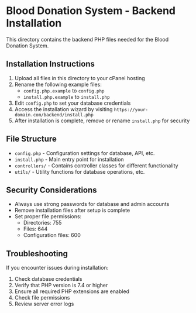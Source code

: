 
# Blood Donation System - Backend Installation

This directory contains the backend PHP files needed for the Blood Donation System.

## Installation Instructions

1. Upload all files in this directory to your cPanel hosting
2. Rename the following example files:
   - `config.php.example` to `config.php`
   - `install.php.example` to `install.php`
3. Edit `config.php` to set your database credentials
4. Access the installation wizard by visiting `https://your-domain.com/backend/install.php`
5. After installation is complete, remove or rename `install.php` for security

## File Structure

- `config.php` - Configuration settings for database, API, etc.
- `install.php` - Main entry point for installation
- `controllers/` - Contains controller classes for different functionality
- `utils/` - Utility functions for database operations, etc.

## Security Considerations

- Always use strong passwords for database and admin accounts
- Remove installation files after setup is complete
- Set proper file permissions:
  - Directories: 755
  - Files: 644
  - Configuration files: 600

## Troubleshooting

If you encounter issues during installation:

1. Check database credentials
2. Verify that PHP version is 7.4 or higher
3. Ensure all required PHP extensions are enabled
4. Check file permissions
5. Review server error logs
